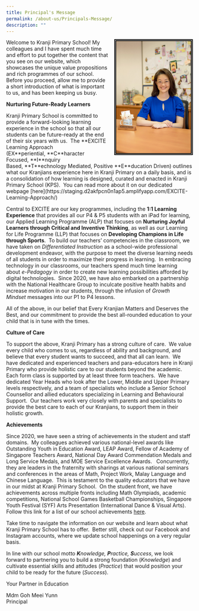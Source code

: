 ```yaml
---
title: Principal's Message
permalink: /about-us/Principals-Message/
description: ""
---
```

<img style="width:40%;height:50% ; border:5px double black; float: right; margin: 0px 0px 15px 15px;"  src= "/images/About%20Us/Principal's%20Message/P1.jpg">

<p>
Welcome to Kranji Primary School! My colleagues and I have spent much time and effort to put together the content that you see on our website, which showcases the unique value propositions and rich programmes of our school.  Before you proceed, allow me to provide a short introduction of what is important to us, and has been keeping us busy.
</p>

**Nurturing Future-Ready Learners**



<p>Kranji Primary School is committed to provide a forward-looking learning experience in the school so that all our students can be future-ready at the end of their six years with us.  The **EXCITE Learning Approach (EX**periential, **C**haracter Focused, **I**nquiry Based, **T**echnology Mediated, Positive **E**ducation Driven) outlines what our Kranjians experience here in Kranji Primary on a daily basis, and is a consolidation of how learning is designed, curated and enacted in Kranji Primary School (KPS).  You can read more about it on our dedicated webpage [here](https://staging.d2akfpcn0n1ap5.amplifyapp.com/EXCITE-Learning-Approach/)
</p>
  

Central to EXCITE are our key programmes, including the **1:1 Learning Experience** that provides all our P4 & P5 students with an iPad for learning, our Applied Learning Programme (ALP) that focuses on **Nurturing Joyful Learners through Critical and Inventive Thinking**, as well as our Learning for Life Programme (LLP) that focuses on **Developing Champions in Life through Sports**.  To build our teachers’ competencies in the classroom, we have taken on _Differentiated Instruction_ as a school-wide professional development endeavor, with the purpose to meet the diverse learning needs of all students in order to maximize their progress in learning.  In embracing technology in our classrooms, our teachers spend much time learning about _e-Pedagogy_ in order to create new learning possibilities afforded by digital technologies.  Since 2020, we have also embarked on a partnership with the National Healthcare Group to inculcate positive health habits and increase motivation in our students, through the infusion of _Growth Mindset_ messages into our P1 to P4 lessons.

All of the above, in our belief that Every Kranjian Matters and Deserves the Best, and our commitment to provide the best all-rounded education to your child that is in tune with the times. 

  

**Culture of Care**

To support the above, Kranji Primary has a strong culture of care.  We value every child who comes to us, regardless of ability and background, and believe that every student wants to succeed, and that all can learn.  We have dedicated and experienced teachers and para-educators here in Kranji Primary who provide holistic care to our students beyond the academic.  Each form class is supported by at least three form teachers.  We have dedicated Year Heads who look after the Lower, Middle and Upper Primary levels respectively, and a team of specialists who include a Senior School Counsellor and allied educators specializing in Learning and Behavioural Support.  Our teachers work very closely with parents and specialists to provide the best care to each of our Kranjians, to support them in their holistic growth.

  

**Achievements**

Since 2020, we have seen a string of achievements in the student and staff domains.  My colleagues achieved various national-level awards like Outstanding Youth in Education Award, LEAP Award, Fellow of Academy of Singapore Teachers Award, National Day Award Commendation Medals and Long Service Medals, and MOE Service Excellence Awards.   Concurrently, they are leaders in the fraternity with sharings at various national seminars and conferences in the areas of Math, Project Work, Malay Language and Chinese Language.  This is testament to the quality educators that we have in our midst at Kranji Primary School.  On the student front, we have achievements across multiple fronts including Math Olympiads, academic competitions, National School Games Basketball Championships, Singapore Youth Festival (SYF) Arts Presentation (International Dance & Visual Arts).  Follow this link for a list of our school achievements [here](/life-at-kranji/Achievements/Student-and-School-Achievement/).

Take time to navigate the information on our website and learn about what Kranji Primary School has to offer.  Better still, check out our Facebook and Instagram accounts, where we update school happenings on a very regular basis.

In line with our school motto **_K_**_nowledge, **P**ractice, **S**uccess_, we look forward to partnering you to build a strong foundation (_Knowledge_) and cultivate essential skills and attitudes (_Practice_) that would position your child to be ready for the future (_Success_).

  

Your Partner in Education  

Mdm Goh Meei Yunn<br>Principal